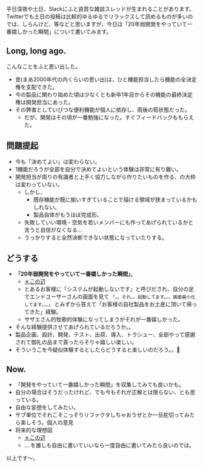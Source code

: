 平日深夜や土日、Slackにふと良質な雑談スレッドが生まれることがあります。
Twitterでも土日の投稿は比較的ゆるゆるでリラックスして読めるものが多いのでは、しらんけど、等などと思いますが、今日は「20年弱開発をやっていて一番嬉しかった瞬間」について書いてみます。


## Long, long ago.

こんなことをふと思い出した。

- 昔(まあ2000年代の内くらいの思い出)は、ひと機能担当したら機能の全決定権を支配できた。
- 今の製品に関わり始めた頃は少なくとも新卒1年目からその機能の最終決定権は開発担当にあった。
- その弊害としていびつな便利機能が個人に依存し、雨後の筍状態だった。
    - だが、開発はその頃が一番勉強になった。すぐフィードバックももらえた。

## 問題提起

- 今も「決めてよい」は変わらない。
- 1機能だろうが全部を自分で決めてよいという体験は非常に有り難い。
- 開発担当が周りの有識者と上手く協力しながら作りたいものを作る、の大枠は変わっていない。
    - しかし、
        - 既存機能が既に揃いすぎていることで描ける領域が狭まっているかもしれない。
        - 製品自体がもうほぼ完成形。
    - 失敗していい環境・空気を若いメンバーにも作ってあげられているかと言うと自信がなくなる...
    - うっかりすると全然決断できない状態になっていたりする。

## どうする

- **「20年弱開発をやっていて一番嬉しかった瞬間」**。
    - [＊この辺](https://qiita.com/e99h2121/items/5eefe618e97ba0e6df70#%E5%A4%A7%E4%BB%95%E4%BA%8B)
    - とあるお客様に「システムが起動しないです」と呼びだされ、自分の足でエンドユーザーさんの画面を見て
`「。。それ。。起動してます。。。画面最小化してます。。。」`
とみずから答えて「お客様の自社製品をお土産に頂いて帰ってきた」経験。
    - サザエさん的牧歌的体験になってしまうがそれが一番嬉しかった。
- そんな経験提供させてあげられているだろうか。。
- 製品企画、設計、開発、テスト、出荷、導入、トラシュー、全部やって感謝されて御礼の品まで貰ったらそりゃ嬉しい楽しい。
- そういうこを今疑似体験するとしたらどうすると楽しいのだろう。。:thinking:


## Now.

- 「開発をやっていて一番嬉しかった瞬間」を収集してみても良いかも。
- 自分の場合はそうだったけれど、でも今もそれが正解とは限らない、とも思っている。
- 自由な妄想をしてみたい。
- サブ単位でそれこそこっそりリファクタしちゃおうぜとか一旦舵切ってみたら楽しそう。個人の意見
- 将来的な理想図
    - [＊この辺](https://qiita.com/e99h2121/items/2e992ba08be2ad324124#%E3%82%AB%E3%82%BF%E3%83%AD%E3%82%B0%E3%81%A8%E3%81%AF)
    - ... を誰しも自由に書いていいなら一度自由に書いてみたら良いのでは。



以上です～。
